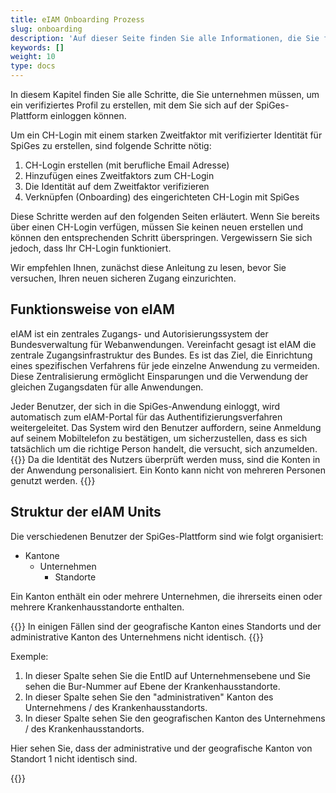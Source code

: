 ```yaml
---
title: eIAM Onboarding Prozess
slug: onboarding
description: 'Auf dieser Seite finden Sie alle Informationen, die Sie für die Anmeldung bei der SpiGes-Plattform benötigen.'
keywords: []
weight: 10
type: docs
---
```


In diesem Kapitel finden Sie alle Schritte, die Sie unternehmen müssen, um ein verifiziertes Profil zu erstellen, mit dem Sie sich auf der SpiGes-Plattform einloggen können.

Um ein CH-Login mit einem starken Zweitfaktor mit verifizierter Identität für SpiGes zu erstellen, sind folgende Schritte nötig:

1.	CH-Login erstellen (mit berufliche Email Adresse)
2.	Hinzufügen eines Zweitfaktors zum CH-Login
3.	Die Identität auf dem Zweitfaktor verifizieren
4.	Verknüpfen (Onboarding) des eingerichteten CH-Login mit SpiGes

Diese Schritte werden auf den folgenden Seiten erläutert. Wenn Sie bereits über einen CH-Login verfügen, müssen Sie keinen neuen erstellen und können den entsprechenden Schritt überspringen. Vergewissern Sie sich jedoch, dass Ihr CH-Login funktioniert.

Wir empfehlen Ihnen, zunächst diese Anleitung zu lesen, bevor Sie versuchen, Ihren neuen sicheren Zugang einzurichten.

## Funktionsweise von eIAM
eIAM ist ein zentrales Zugangs- und Autorisierungssystem der Bundesverwaltung für Webanwendungen. Vereinfacht gesagt ist eIAM die zentrale Zugangsinfrastruktur des Bundes. Es ist das Ziel, die Einrichtung eines spezifischen Verfahrens für jede einzelne Anwendung zu vermeiden. Diese Zentralisierung ermöglicht Einsparungen und die Verwendung der gleichen Zugangsdaten für alle Anwendungen.

Jeder Benutzer, der sich in die SpiGes-Anwendung einloggt, wird automatisch zum eIAM-Portal für das Authentifizierungsverfahren weitergeleitet. Das System wird den Benutzer auffordern, seine Anmeldung auf seinem Mobiltelefon zu bestätigen, um sicherzustellen, dass es sich tatsächlich um die richtige Person handelt, die versucht, sich anzumelden.
{{<alert color="warning">}}
Da die Identität des Nutzers überprüft werden muss, sind die Konten in der Anwendung personalisiert. Ein Konto kann nicht von mehreren Personen genutzt werden.
{{</alert>}}

## Struktur der eIAM Units
Die verschiedenen Benutzer der SpiGes-Plattform sind wie folgt organisiert: 

- Kantone
    - Unternehmen
        - Standorte

Ein Kanton enthält ein oder mehrere Unternehmen, die ihrerseits einen oder mehrere Krankenhausstandorte enthalten. 

{{<alert color="warning">}}
In einigen Fällen sind der geografische Kanton eines Standorts und der administrative Kanton des Unternehmens nicht identisch.
{{</alert>}}

Exemple: 

<div class="two_column">

<div class="left_col">
<!-- First column content goes here -->
<p> <ol>
  <li> In dieser Spalte sehen Sie die EntID auf Unternehmensebene und Sie sehen die Bur-Nummer auf Ebene der Krankenhausstandorte. </li>
  <li> In dieser Spalte sehen Sie den "administrativen" Kanton des Unternehmens / des Krankenhausstandorts. </li>
  <li> In dieser Spalte sehen Sie den geografischen Kanton des Unternehmens / des Krankenhausstandorts. </li>
</ol> </p>

<p> Hier sehen Sie, dass der administrative und der geografische Kanton von Standort 1 nicht identisch sind.  </p>
</div>

<div class="right_col">
<!-- Second column content goes here -->
{{<insertImage image="Visu_entreprise.png" class="edge max-w-90">}}
</div>

</div>

&nbsp;